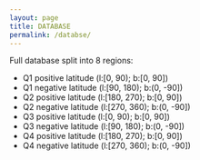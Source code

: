 ```yaml
---
layout: page
title: DATABASE
permalink: /databse/
---
```


Full database split into 8 regions:

- Q1 positive latitude (l:[0, 90); b:[0, 90])
- Q1 negative latitude (l:[90, 180); b:(0, -90])
- Q2 positive latitude (l:[180, 270); b:[0, 90])
- Q2 negative latitude (l:[270, 360); b:(0, -90])
- Q3 positive latitude (l:[0, 90); b:[0, 90])
- Q3 negative latitude (l:[90, 180); b:(0, -90])
- Q4 positive latitude (l:[180, 270); b:[0, 90])
- Q4 negative latitude (l:[270, 360); b:(0, -90])
